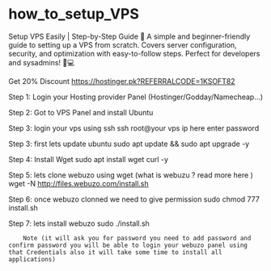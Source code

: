 # how_to_setup_VPS
Setup VPS Easily | Step-by-Step Guide 🚀 A simple and beginner-friendly guide to setting up a VPS from scratch. Covers server configuration, security, and optimization with easy-to-follow steps. Perfect for developers and sysadmins! 🔧💻

 Get 20% Discount https://hostinger.pk?REFERRALCODE=1KSOFT82

Step 1: Login your Hosting provider Panel (Hostinger/Godday/Namecheap...)

Step 2: Got to VPS Panel and install Ubuntu 

Step 3: login your vps using ssh 
        ssh root@your vps ip here
        enter password

Step 3: first lets update ubuntu 
        sudo apt update && sudo apt upgrade -y

Step 4: Install Wget
        sudo apt install wget curl -y

Step 5: lets clone webuzo using wget (what is webuzu ? read more here )
        wget -N http://files.webuzo.com/install.sh

Step 6: once webuzo clonned we need to give permission 
        sudo chmod 777 install.sh

Step 7: lets install webuzo
        sudo ./install.sh

        Note (it will ask you for password you need to add password and confirm password you will be able to login your webuzo panel using that Credentials also it will take some time to install all applications)
        
